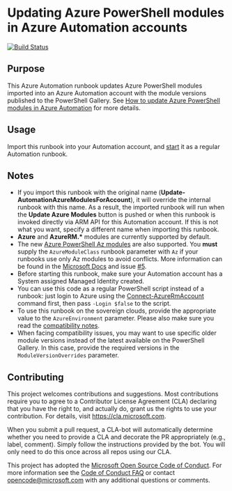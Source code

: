 # Updating Azure PowerShell modules in Azure Automation accounts

[![Build Status](https://dev.azure.com/AzureAutomation-Account-Modules-Update/AzureAutomation-Account-Modules-Update/_apis/build/status/microsoft.AzureAutomation-Account-Modules-Update?branchName=master)](https://dev.azure.com/AzureAutomation-Account-Modules-Update/AzureAutomation-Account-Modules-Update/_build/latest?definitionId=1&branchName=master)

## Purpose

This Azure Automation runbook updates Azure PowerShell modules imported into an Azure Automation
account with the module versions published to the PowerShell Gallery. See
[How to update Azure PowerShell modules in Azure Automation](https://docs.microsoft.com/azure/automation/automation-update-azure-modules)
for more details.

## Usage

Import this runbook into your Automation account, and [start](https://docs.microsoft.com/azure/automation/automation-starting-a-runbook) it as a regular Automation runbook.

## Notes

* If you import this runbook with the original name (**Update-AutomationAzureModulesForAccount**),
  it will override the internal runbook with this name. As a result, the imported runbook will
  run when the **Update Azure Modules** button is pushed or when this runbook is invoked directly
  via ARM API for this Automation account. If this is not what you want, specify a different name
  when importing this runbook.
* **Azure** and **AzureRM.\*** modules are currently supported by default.
* The new [Azure PowerShell Az modules](https://docs.microsoft.com/powershell/azure/new-azureps-module-az)
  are also supported. You **must** supply the `AzureModuleClass` runbook parameter with `Az` if
  your runbooks use only Az modules to avoid conflicts. More information can be found in the
  [Microsoft Docs](https://docs.microsoft.com/azure/automation/az-modules) and
  issue [#5](https://github.com/microsoft/AzureAutomation-Account-Modules-Update/issues/5).
* Before starting this runbook, make sure your Automation account has a System assigned Managed Identity created.
* You can use this code as a regular PowerShell script instead of a runbook: just login to Azure
  using the [Connect-AzureRmAccount](https://docs.microsoft.com/powershell/module/azurerm.profile/connect-azurermaccount)
  command first, then pass `-Login $false` to the script.
* To use this runbook on the sovereign clouds, provide the appropriate value to the `AzureEnvironment`
  parameter. Please also make sure you read the
  [compatibility notes](https://docs.microsoft.com/azure/automation/automation-update-azure-modules#alternative-ways-to-update-your-modules).
* When facing compatibility issues, you may want to use specific older module versions instead of
  the latest available on the PowerShell Gallery. In this case, provide the required versions in
  the `ModuleVersionOverrides` parameter.

## Contributing

This project welcomes contributions and suggestions.  Most contributions require you to agree to a
Contributor License Agreement (CLA) declaring that you have the right to, and actually do, grant us
the rights to use your contribution. For details, visit https://cla.microsoft.com.

When you submit a pull request, a CLA-bot will automatically determine whether you need to provide
a CLA and decorate the PR appropriately (e.g., label, comment). Simply follow the instructions
provided by the bot. You will only need to do this once across all repos using our CLA.

This project has adopted the [Microsoft Open Source Code of Conduct](https://opensource.microsoft.com/codeofconduct/).
For more information see the [Code of Conduct FAQ](https://opensource.microsoft.com/codeofconduct/faq/) or
contact [opencode@microsoft.com](mailto:opencode@microsoft.com) with any additional questions or comments.
